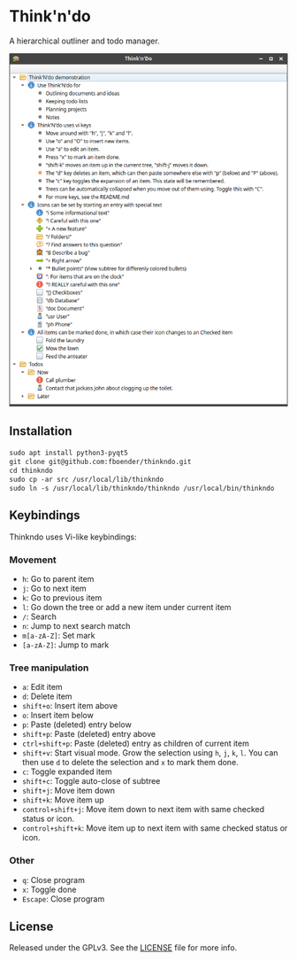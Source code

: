 Think'n'do
==========

A hierarchical outliner and todo manager.

![](https://raw.githubusercontent.com/fboender/thinkndo/master/screenshot.png)

## Installation

    sudo apt install python3-pyqt5
    git clone git@github.com:fboender/thinkndo.git
    cd thinkndo
    sudo cp -ar src /usr/local/lib/thinkndo
    sudo ln -s /usr/local/lib/thinkndo/thinkndo /usr/local/bin/thinkndo

## Keybindings

Thinkndo uses Vi-like keybindings:

### Movement

* `h`: Go to parent item
* `j`: Go to next item
* `k`: Go to previous item
* `l`: Go down the tree or add a new item under current item
* `/`: Search
* `n`: Jump to next search match
* `m[a-zA-Z]`: Set mark
* `[a-zA-Z]`: Jump to mark

### Tree manipulation

* `a`: Edit item
* `d`: Delete item
* `shift+o`: Insert item above
* `o`: Insert item below
* `p`: Paste (deleted) entry below
* `shift+p`: Paste (deleted) entry above
* `ctrl+shift+p`: Paste (deleted) entry as children of current item
* `shift+v`: Start visual mode. Grow the selection using `h`, `j`, `k`, `l`.
  You can then use `d` to delete the selection and `x` to mark them done.
* `c`: Toggle expanded item
* `shift+c`: Toggle auto-close of subtree
* `shift+j`: Move item down
* `shift+k`: Move item up
* `control+shift+j`: Move item down to next item with same checked status or
  icon.
* `control+shift+k`: Move item up to next item with same checked status or
  icon.

### Other

* `q`: Close program
* `x`: Toggle done
* `Escape`: Close program

## License

Released under the GPLv3. See the [LICENSE](LICENSE) file for more info.
